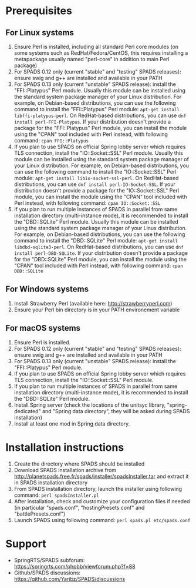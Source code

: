 Prerequisites
=============

  For Linux systems
  -----------------
  1) Ensure Perl is installed, including all standard Perl core modules (on some systems such as RedHat/Fedora/CentOS, this requires installing a metapackage usually named "perl-core" in addition to main Perl package)
  2) For SPADS 0.12 only (current "stable" and "testing" SPADS releases): ensure swig and g++ are installed and available in your PATH
  3) For SPADS 0.13 only (current "unstable" SPADS release): install the "FFI::Platypus" Perl module. Usually this module can be installed using the standard system package manager of your Linux distribution. For example, on Debian-based distributions, you can use the following command to install the "FFI::Platypus" Perl module: `apt-get install libffi-platypus-perl`. On RedHat-based distributions, you can use `dnf install perl-FFI-Platypus`. If your distribution doesn't provide a package for the "FFI::Platypus" Perl module, you can install the module using the "CPAN" tool included with Perl instead, with following command: `cpan FFI::Platypus`
  4) If you plan to use SPADS on official Spring lobby server which requires TLS connection, install the "IO::Socket::SSL" Perl module. Usually this module can be installed using the standard system package manager of your Linux distribution. For example, on Debian-based distributions, you can use the following command to install the "IO::Socket::SSL" Perl module: `apt-get install libio-socket-ssl-perl`. On RedHat-based distributions, you can use `dnf install perl-IO-Socket-SSL`. If your distribution doesn't provide a package for the "IO::Socket::SSL" Perl module, you can install the module using the "CPAN" tool included with Perl instead, with following command: `cpan IO::Socket::SSL`
  5) If you plan to run multiple instances of SPADS in parallel from same installation directory (multi-instance mode), it is recommended to install the "DBD::SQLite" Perl module. Usually this module can be installed using the standard system package manager of your Linux distribution. For example, on Debian-based distributions, you can use the following command to install the "DBD::SQLite" Perl module: `apt-get install libdbd-sqlite3-perl`. On RedHat-based distributions, you can use `dnf install perl-DBD-SQLite`. If your distribution doesn't provide a package for the "DBD::SQLite" Perl module, you can install the module using the "CPAN" tool included with Perl instead, with following command: `cpan DBD::SQLite`

  For Windows systems
  -------------------
  1) Install Strawberry Perl (available here: http://strawberryperl.com)
  2) Ensure your Perl bin directory is in your PATH environement variable

  For macOS systems
  -----------------
  1) Ensure Perl is installed.
  2) For SPADS 0.12 only (current "stable" and "testing" SPADS releases): ensure swig and g++ are installed and available in your PATH
  3) For SPADS 0.13 only (current "unstable" SPADS release): install the "FFI::Platypus" Perl module.
  4) If you plan to use SPADS on official Spring lobby server which requires TLS connection, install the "IO::Socket::SSL" Perl module.
  5) If you plan to run multiple instances of SPADS in parallel from same installation directory (multi-instance mode), it is recommended to install the "DBD::SQLite" Perl module.
  6) Install Spring server (check the locations of the unitsyc library, "spring-dedicated" and "Spring data directory", they will be asked during SPADS installation)
  7) Install at least one mod in Spring data directory.

Installation instructions
=========================

  1) Create the directory where SPADS should be installed
  2) Download SPADS installation archive from http://planetspads.free.fr/spads/installer/spadsInstaller.tar and extract it in SPADS installation directory
  3) From SPADS installation directory, launch the installer using following command: `perl spadsInstaller.pl`
  4) After installation, check and customize your configuration files if needed (in particular "spads.conf", "hostingPresets.conf" and "battlePresets.conf")
  5) Launch SPADS using following command: `perl spads.pl etc/spads.conf`

Support
=======

  * SpringRTS/SPADS subforum: https://springrts.com/phpbb/viewforum.php?f=88
  * Github/SPADS discussions: https://github.com/Yaribz/SPADS/discussions
